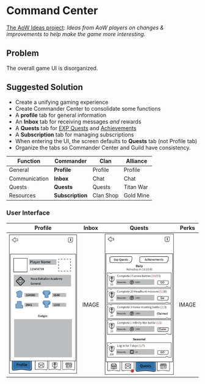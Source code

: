 # Command Center

[The AoW Ideas project](https://github.com/nefarious-kitsune/aow.ideas):
*Ideas from AoW players on changes & improvements to help make the game more interesting.*

## Problem

The overall game UI is disorganized.

## Suggested Solution

* Create a unifying gaming experience
* Create Commander Center to consolidate some functions
* A **profile** tab for general information
* An **Inbox** tab for receiving messages *and* rewards
* A **Quests** tab for [EXP Quests](../quests/exp-quests) and [Achievements](../quests/achievements)
* A **Subscription** tab for managing subscriptions
* When entering the UI, the screen defaults to **Quests** tab (not Profile tab)
* Organize the tabs so Commander Center and Guild have consistency.

| Function      | Commander        | Clan      | Alliance  |
| ------------- | ---------------- | ----------| --------- |
| General       | **Profile**      | Profile   | Profile   |
| Communication | **Inbox**        | Chat      | Chat      |
| Quests        | **Quests**       | Quests    | Titan War |
| Resources     | **Subscription** | Clan Shop | Gold Mine |

### User Interface

| Profile | Inbox   | Quests   | Perks  |
| ------- | ------- | -------- |------- |
|![Example](../images/ui-command-center-profile.png)| IMAGE   |![Example](../images/ui-command-center-exp-quest.png)| IMAGE |


